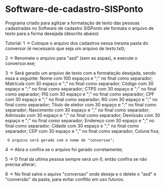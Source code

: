 # Software-de-cadastro-SISPonto
Programa criado para agilizar a formatação de texto das pessoas cadastradas no Software de cadastro SISPonto
ele formata o arquivo de texto para a forma desejada (descrito abaixo) 

Tutorial:
1 -> Coloque o arquivo dos cadastros nessa mesma pasta do conversor
     (é necessario que seja um arquivo de texto.txt);

2 -> Renomeie o arquivo para "asd" (sem as aspas), e execute o conversor.exe;
     
3 -> Será gerado um arquivo de texto com a formatação desejada, sendo essa a seguinte:
     Nome com 100 espaços e ";" no final como separador;
     Matrícula com 30 espaço e ";" no final como separador;
     Código com 30 espaço e ";" no final como separador;
     CTPS com 30 espaço e ";" no final como separador;
     PIS com 30 espaço e ";" no final como separador;
     CPF com 30 espaço e ";" no final como separador;
     RG com 30 espaço e ";" no final como separador;
     Título de eleitor com 30 espaço e ";" no final como separador;
     Nascimento com 30 espaço e ";" no final como separador;
     Admissão com 30 espaço e ";" no final como separador;
     Demissão com 30 espaço e ";" no final como separador;
     Endereço com 30 espaço e ";" no final como separador;
     Cidade com 30 espaço e ";" no final como separador;
     CEP com 30 espaço e ";" no final como separador;
     Coluna fixa;
     
     O arquivo será gerado com o nome de "conversao";

4 -> Abra e confira se o arquivo foi gerado corretamente;

5 -> O final da ultima pessoa sempre será um 0, então confira se não precisa alterar;

6 -> No final salve o aquivo "conversao" onde deseja e o delete o "asd" e "conversão" da pasta, para
     evitar conflito em uso futuros.
